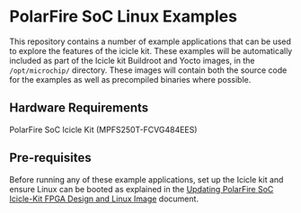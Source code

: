 # PolarFire SoC Linux Examples

This repository contains a number of example applications that can be used to
explore the features of the icicle kit.
These examples will be automatically included as part of the Icicle kit
Buildroot and Yocto images, in the `/opt/microchip/` directory.
These images will contain both the source code for the examples as well as
precompiled binaries where possible.

## Hardware Requirements

PolarFire SoC Icicle Kit (MPFS250T-FCVG484EES)

## Pre-requisites

Before running any of these example applications, set up the Icicle kit and
ensure Linux can be booted as explained in the
[Updating PolarFire SoC Icicle-Kit FPGA Design and Linux Image][1] document.

[1]: https://github.com/polarfire-soc/polarfire-soc-documentation/blob/master/boards/mpfs-icicle-kit-es/updating-icicle-kit/updating-icicle-kit-design-and-linux.md
